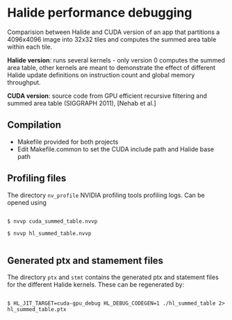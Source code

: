 Halide performance debugging
============================

Comparision between Halide and CUDA version of an app that partitions a 4096x4096 image into 32x32 tiles and computes the summed
area table within each tile.

**Halide version**: runs several kernels - only version 0 computes the summed area table, other kernels are meant to
demonstrate the effect of different Halide update definitions on instruction count and global memory throughput.

**CUDA version**: source code from GPU efficient recursive filtering and summed area table (SIGGRAPH 2011), [Nehab et al.]

Compilation
-----------
- Makefile provided for both projects
- Edit Makefile.common to set the CUDA include path and Halide base path


Profiling files
---------------
The directory <code>nv_profile</code> NVIDIA profiling tools profiling logs. Can be opened using

<code>
$ nvvp cuda_summed_table.nvvp <br />
$ nvvp hl_summed_table.nvvp<br />
</code>

Generated ptx and stamement files
---------------------------------
The directory <code>ptx</code> and <code>stmt</code> contains the generated ptx and statement files for the different
Halide kernels. These can be regenerated by:

<code>
$ HL_JIT_TARGET=cuda-gpu_debug HL_DEBUG_CODEGEN=1 ./hl_summed_table 2> hl_summed_table.ptx<br />
</code>
